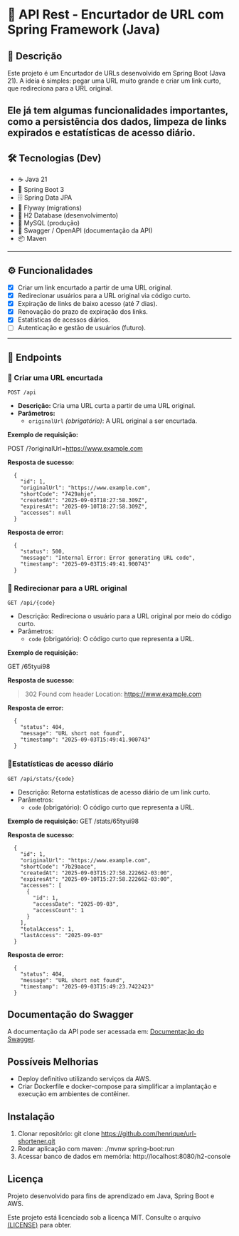 # 📌 API Rest - Encurtador de URL com Spring Framework (Java)

## 📖 Descrição
Este projeto é um Encurtador de URLs desenvolvido em Spring Boot (Java 21). A ideia é simples: pegar uma URL muito grande e criar um link curto, que redireciona para a URL original.

Ele já tem algumas funcionalidades importantes, como a persistência dos dados, limpeza de links expirados e estatísticas de acesso diário.
---

## 🛠️ Tecnologias (Dev)
 - ☕ Java 21
 - 🍃 Spring Boot 3
 - 🗄 Spring Data JPA
 - 🔀 Flyway (migrations)
 - 🧪 H2 Database (desenvolvimento)
 - 🐬 MySQL (produção)
 - 📑 Swagger / OpenAPI (documentação da API)
 - 📦 Maven

---

## ⚙️ Funcionalidades
- [x] Criar um link encurtado a partir de uma URL original.  
- [x] Redirecionar usuários para a URL original via código curto.  
- [x] Expiração de links de baixo acesso (até 7 dias).
- [x] Renovação do prazo de expiração dos links.
- [x] Estatísticas de acessos diários.  
- [ ] Autenticação e gestão de usuários (futuro).  

---

## 🔗 Endpoints

### 🔹 Criar uma URL encurtada
`POST /api`  
- **Descrição:** Cria uma URL curta a partir de uma URL original.  
- **Parâmetros:**  
  - `originalUrl` *(obrigatório)*: A URL original a ser encurtada.  

**Exemplo de requisição:**

POST /?originalUrl=https://www.example.com

**Resposta de sucesso:**

```
  {
    "id": 1,
    "originalUrl": "https://www.example.com",
    "shortCode": "7429ahje",
    "createdAt": "2025-09-03T18:27:58.309Z",
    "expiresAt": "2025-09-10T18:27:58.309Z",
    "accesses": null
  }
```

**Resposta de error:**

```
  {
    "status": 500,
    "message": "Internal Error: Error generating URL code",
    "timestamp": "2025-09-03T15:49:41.900743"
  }
```

### 🔹 Redirecionar para a URL original
`GET /api/{code}`  
- Descrição: Redireciona o usuário para a URL original por meio do código curto.
- Parâmetros:
    - `code` (obrigatório): O código curto que representa a URL.
  
**Exemplo de requisição:**

  GET /65tyui98

**Resposta de sucesso:**

> 302 Found com header Location: https://www.example.com

**Resposta de error:**

```
  {
    "status": 404,
    "message": "URL short not found",
    "timestamp": "2025-09-03T15:49:41.900743"
  }
```


### 🔹Estatísticas de acesso diário
`GET /api/stats/{code}`  
- Descrição: Retorna estatísticas de acesso diário de um link curto.
- Parâmetros:
    - `code` (obrigatório): O código curto que representa a URL.
  
**Exemplo de requisição:**
  GET /stats/65tyui98

**Resposta de sucesso:**

```
  {
    "id": 1,
    "originalUrl": "https://www.example.com",
    "shortCode": "7b29aace",
    "createdAt": "2025-09-03T15:27:58.222662-03:00",
    "expiresAt": "2025-09-10T15:27:58.222662-03:00",
    "accesses": [
      {
        "id": 1,
        "accessDate": "2025-09-03",
        "accessCount": 1
      }
    ],
    "totalAccess": 1,
    "lastAccess": "2025-09-03"
  }
```

**Resposta de error:**

```
  {
    "status": 404,
    "message": "URL short not found",
    "timestamp": "2025-09-03T15:49:23.7422423"
  }
```

## Documentação do Swagger

A documentação da API pode ser acessada em: [Documentação do Swagger](http://localhost:8080/swagger-ui/index.html#/).

## Possíveis Melhorias

- Deploy definitivo utilizando serviços da AWS.
- Criar Dockerfile e docker-compose para simplificar a implantação e execução em ambientes de contêiner.
  
## Instalação 

1. Clonar repositório: git clone https://github.com/henrique/url-shortener.git 
2. Rodar aplicação com maven: ./mvnw spring-boot:run
3. Acessar banco de dados em memória: http://localhost:8080/h2-console

## Licença

Projeto desenvolvido para fins de aprendizado em Java, Spring Boot e AWS.

Este projeto está licenciado sob a licença MIT. Consulte o
arquivo <a href="https://github.com/henriquef9/url-shortener/blob/main/LICENSE">(LICENSE)</a> para obter.
